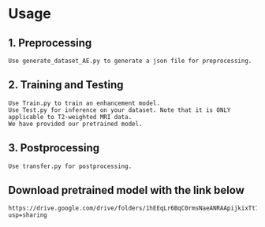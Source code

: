 # Usage
## 1. Preprocessing
    Use generate_dataset_AE.py to generate a json file for preprocessing.
## 2. Training and Testing
    Use Train.py to train an enhancement model.
    Use Test.py for inference on your dataset. Note that it is ONLY applicable to T2-weighted MRI data.
    We have provided our pretrained model.
## 3. Postprocessing
    Use transfer.py for postprocessing.
## Download pretrained model with the link below
    https://drive.google.com/drive/folders/1hEEqLr6BqC0rmsNaeANRAApijkixTt79?usp=sharing
